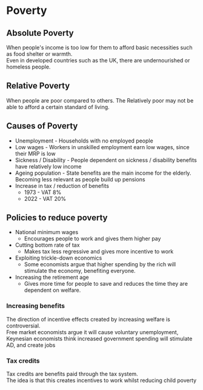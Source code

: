 # Poverty #

## Absolute Poverty ##
When people's income is too low for them to afford basic necessities such as food shelter or warmth.  
Even in developed countries such as the UK, there are undernourished or homeless people.

## Relative Poverty ##
When people are poor compared to others.
The Relatively poor may not be able to afford a certain standard of living.

## Causes of Poverty ##
- Unemployment - Households with no employed people
- Low wages - Workers in unskilled employment earn low wages, since their MRP is low
- Sickness / Disability - People dependent on sickness / disability benefits have relatively low income
- Ageing population - State benefits are the main income for the elderly. Becoming less relevant as people build up pensions
- Increase in tax / reduction of benefits
  - 1973 - VAT 8%
  - 2022 - VAT 20%

## Policies to reduce poverty ##
- National minimum wages
  - Encourages people to work and gives them higher pay
- Cutting bottom rate of tax
  - Makes tax less regressive and gives more incentive to work
- Exploiting trickle-down economics
  - Some economists argue that higher spending by the rich will stimulate the economy, benefiting everyone.
- Increasing the retirement age
  - Gives more time for people to save and reduces the time they are dependent on welfare.
  
### Increasing benefits ###
The direction of incentive effects created by increasing welfare is controversial.  
Free market economists argue it will cause voluntary unemployment, Keynesian economists
think increased government spending will stimulate AD, and create jobs

### Tax credits ###
Tax credits are benefits paid through the tax system.  
The idea is that this creates incentives to work whilst reducing child poverty